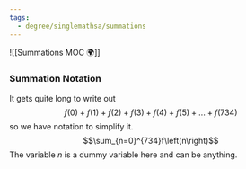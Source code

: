 ```yaml
---
tags:
  - degree/singlemathsa/summations
---
```

![[Summations MOC 🌍]]

### Summation Notation

It gets quite long to write out $$f(0)+f(1)+f(2)+f(3)+f(4)+f(5)+...+f(734)$$ so we have notation to simplify it.
$$\sum_{n=0}^{734}f\left(n\right)$$
The variable $n$ is a dummy variable here and can be anything. 
